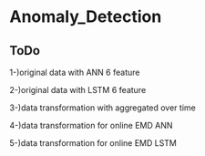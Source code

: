 # Anomaly_Detection

## ToDo

1-)original data with ANN 6 feature

2-)original data with LSTM 6 feature

3-)data transformation with aggregated over time

4-)data transformation for online EMD ANN

5-)data transformation for online EMD LSTM
